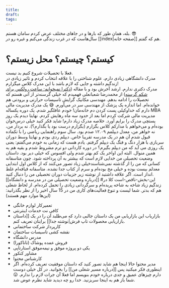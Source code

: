 ```yaml
---
title: 
draft: 
tags:
---
```

بله، همان طور که بارها و در جاهای مختلف عرض کردم سامان هستم. 😎  
سال‌هاست که در غرب زندگی می‌کنم و غیره رو در [[index|صفحه خانه]] هم که گفتم.
# کیستم؟ چیستم؟ محل زیستم؟
فعلا با تحصیلات شروع کنیم بد نیست.  
مدرک دانشگاهی زیادی دارم، علوم شناختی را با علاقه انتخاب کردم و تاثیر زیادی در زندگیم داشته و جایی که لازم باشد با این مدرک کلاس میگزارم!  
مدرک دکتری ندارم.  ارشد آخرش بود و با مقاله ([دکترا نمیخوانم: ساعت رولکس برای شکم گرسنه](https://mrshabanali.com/%DA%86%D8%B1%D8%A7-%D8%AF%DA%A9%D8%AA%D8%B1%D8%A7-%D9%86%D9%85%DB%8C%D8%AE%D9%88%D8%A7%D9%86%DB%8C%D8%9F/)) از محمدرضا شعبانعلی فهمیدم که خیلی گرسنه‌تر از آنی هستم که تحصیلات را ادامه بدهم.
مهندسی مکانیک گرایش تاسیسات حرارتی و برودتی هم خوانده‌ام. اما اندازه یک پزشک از مهندسی سر در می‌آورم. 😅
یک مدرک مدیریت مالی دارم که خداوکیلی پست کردن دم خانه‌مان! خودم عافلگیر شدم. یک دوره یکساله MBA مدیریت مالی شرکت کردم اما بعد از حدود سه ماه رهایش کردم. نهایتا دیدم یک روز پستچی مدرک را برایم آورد. خلاصه مدرک زیاد دارم!
شاید فکر کنید خیلی درس‌خوان بوده‌ام و می‌خواهم با مدارکم کلاس بگزارم (بگزارم درست بود یا بگذارم؟). نه بردار من، نه خواهر من، معدل دیپلمم ۱۲.۰۹ صدم بود. سال سوم راهنمایی ریاضی را با تکماده قبول شدم آن هم در یک مدرسه تقریبا خاص. دیپلم ردی بودم و نهایتا وسط دوران سربازی با هزار دنگ و فنگ یک دیپلم گرفتم. یادم هست که زمانی به خودم می‌گفتم: یعنی یک روزی می آید که من دیپلم بگیرم؟ در دوره کاردانی دو ترم مشروط شدم و بقیه هم به همین منوال. البته این اواخر یک کم بهتر شدم ولی افسوس که خیلی دیر بود. 
داستان وضعیت تحصیلی من خدایی لازم است که بیشتر به آن پرداخته شود. چون متاسفانه کسانی که من را از گذشته نمی‌شناسندخیلی زیاد تصور می‌کنند که از کلاس اول ابتدایی معدلم بیست بوده و خیلی مخ بوده‌ام و سرم از کتاب جدا نشده. متاسفانه قیافه‌ام غلط انداز است. اگر علاقه داشتید از نوشته زیر جزییات دوران تحصیلی من را دنبال کنید.  
[[درباره وضعیت تحصیلی من در مدرسه و دانشگاه]] #این-بخش-ناقص-است 
کلا در زندگیم زیاد شاخه به شاخه پریده‌ام و سرگردانی زیادی را تحمل کرده‌ام. از لحاظ شغلی هم که بدتر. شما لیست و تنوع فعالیت‌های کاری من در 15 سال اخیر را از نظر بگذرانید: (این‌ها موارد مهم هستند)
- تعمیرکار لوازم خانگی
- کافی نت خدمات اینترنتی
- بازاریاب
این بازاریابی من یک داستان جالبی دارد که می‌طلبد آن را در یک [[داستان بازاریابی محصولات تاپ فرش|نوشته جدا]]  برایتان تعریف کنم.
- کارپرداز شرکت ساختمانی
- نقشه کشی تاسیسات ساختمان
- مدرس دانشگاه
- فروش عمده پوشاک (تاناکورا)
- یکی دو پروژه موفق و نیمه‌موفق استارتاپی
- مشاور کنکور 
- کارشناس محتوا
- مدیر محتوا
حالا اینجا هم شاید تصور کنید که داستان موفقیت تعریف کرده‌ام. اگر اینطوری فکر میکنید پس [[درباره مسیر شغلی من]] را بخوانید.
در کل خیلی دوست دارم چیزهای عمیق و جدی درباره خودم بنویسم اما فعلا آن جرات لازم را ندارم. 😛 شما باز هم به اینجا سربزنید. خدا رو چه دیدید شاید نظرم عوض شد.